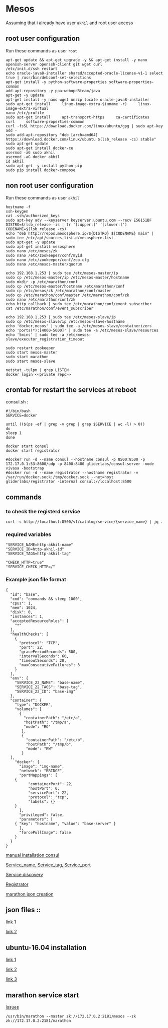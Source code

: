 # Mesos


Assuming that i already have user `akhil` and root user access

## root user configuration

Run these commands as user `root`

```
apt-get update && apt-get upgrade -y && apt-get install -y nano openssh-server openssh-client git wget curl
/etc/init.d/ssh restart
echo oracle-java8-installer shared/accepted-oracle-license-v1-1 select true | /usr/bin/debconf-set-selections
apt-get install -y python-software-properties software-properties-common
add-apt-repository -y ppa:webupd8team/java
apt-get -y update
apt-get install -y nano wget unzip locate oracle-java8-installer 
sudo apt-get install     linux-image-extra-$(uname -r)     linux-image-extra-virtual
nano /etc/profile
sudo apt-get install     apt-transport-https     ca-certificates     curl     software-properties-common
curl -fsSL https://download.docker.com/linux/ubuntu/gpg | sudo apt-key add -
sudo add-apt-repository "deb [arch=amd64] https://download.docker.com/linux/ubuntu $(lsb_release -cs) stable"
sudo apt-get update
sudo apt-get install docker-ce
usermod -aG sudo akhil
usermod -aG docker akhil
id akhil
sudo apt-get -y install python-pip
sudo pip install docker-compose
```

## non root user configuration

Run these commands as user `akhil`

```
hostname -f
ssh-keygen 
cat .ssh/authorized_keys 
sudo apt-key adv --keyserver keyserver.ubuntu.com --recv E56151BF
DISTRO=$(lsb_release -is | tr '[:upper:]' '[:lower:]')
CODENAME=$(lsb_release -cs)
echo "deb http://repos.mesosphere.io/${DISTRO} ${CODENAME} main" | sudo tee /etc/apt/sources.list.d/mesosphere.list
sudo apt-get -y update
sudo apt-get install mesosphere
sudo nano /etc/mesos/zk
sudo nano /etc/zookeeper/conf/myid
sudo nano /etc/zookeeper/conf/zoo.cfg
sudo nano /etc/mesos-master/quorum

echo 192.168.1.253 | sudo tee /etc/mesos-master/ip
sudo cp /etc/mesos-master/ip /etc/mesos-master/hostname
sudo mkdir -p /etc/marathon/conf
sudo cp /etc/mesos-master/hostname /etc/marathon/conf
sudo cp /etc/mesos/zk /etc/marathon/conf/master
sudo cp /etc/marathon/conf/master /etc/marathon/conf/zk
sudo nano /etc/marathon/conf/zk
echo http_callback | sudo tee /etc/marathon/conf/event_subscriber
cat /etc/marathon/conf/event_subscriber

echo 192.168.1.253 | sudo tee /etc/mesos-slave/ip
sudo cp /etc/mesos-slave/ip /etc/mesos-slave/hostname
echo 'docker,mesos' | sudo tee -a /etc/mesos-slave/containerizers
echo 'ports(*):[4000-5000]' | sudo tee -a /etc/mesos-slave/resources
echo '5mins' | sudo tee -a /etc/mesos-slave/executor_registration_timeout

sudo restart zookeeper
sudo start mesos-master
sudo start marathon
sudo start mesos-slave

netstat -tulpn | grep LISTEN
docker login <<private repo>>
```


## crontab for restart the services at reboot

consul.sh :

```
#!/bin/bash
SERVICE=docker

until (($(ps -ef | grep -v grep | grep $SERVICE | wc -l) > 0))
do
sleep 1
done

docker start consul
docker start registrator

#docker run -d --name consul --hostname consul -p 8500:8500 -p 172.17.0.1:53:8600/udp -p 8400:8400 gliderlabs/consul-server -node vivasa -bootstrap
#docker run -d --name registrator --hostname registrator -v /var/run/docker.sock:/tmp/docker.sock --net=host gliderlabs/registrator -internal consul://localhost:8500
```


## commands 


### to check the registerd service

```
curl -s http://localhost:8500/v1/catalog/service/{service_name} | jq .
```

### required variables

```
"SERVICE_NAME=http-akhil-name"
"SERVICE_ID=http-akhil-id"
"SERVICE_TAGS=http-akhil-tag"

"CHECK_HTTP=true"
"SERVICE_CHECK_HTTP=/"
```


### Example json file format

```
{
  "id": "base",
  "cmd": "commands && sleep 1000",
  "cpus": 1,
  "mem": 1024,
  "disk": 0,
  "instances": 1,
  "acceptedResourceRoles": [
    "*"
  ],
  "healthChecks": [
    {
      "protocol": "TCP",
      "port": 22,
      "gracePeriodSeconds": 500,
      "intervalSeconds": 60,
      "timeoutSeconds": 20,
      "maxConsecutiveFailures": 3
    }
  ],
  "env": {
    "SERVICE_22_NAME": "base-name",
    "SERVICE_22_TAGS": "base-tag",
    "SERVICE_22_ID": "base-img"
  },
  "container": {
    "type": "DOCKER",
    "volumes": [
      {
        "containerPath": "/etc/a",
        "hostPath": "/tmp/a",
        "mode": "RO"
       },
       {
         "containerPath": "/etc/b",
         "hostPath": "/tmp/b",
         "mode": "RW"
       }
  ],
    "docker": {
      "image": "img-name",
      "network": "BRIDGE",
      "portMappings": [
	{
          "containerPort": 22,
          "hostPort": 0,
          "servicePort": 22,
          "protocol": "tcp",
          "labels": {}
	}
      ],
      "privileged": false,
      "parameters": [
	{ "key": "hostname", "value": "base-server" }
      ],
      "forcePullImage": false
    }
  }
}
```






[manual installation consul](https://www.consul.io/intro/getting-started/join.html)

[Service_name, Service_tag, Service_port](https://gliderlabs.com/registrator/latest/user/services/#tags-and-attributes)

[Service discovery](https://sreeninet.wordpress.com/2016/04/17/service-discovery-with-consul/)


[Registrator](https://gliderlabs.com/registrator/latest/user/quickstart/)

[marathon json creation](https://mesosphere.github.io/marathon/docs/rest-api.html)



## json files ::

[link 1](https://github.com/mesosphere/marathon/issues/1328)

[link 2](https://mesosphere.com/blog/2015/02/25/deploying-crate-on-mesos-with-marathon/)


## ubuntu-16.04 installation


[link 1](http://www.bogotobogo.com/DevOps/DevOps_Mesos_Install.php)

[link 2](http://www.admintome.com/blog/configuring-a-dcos-cluster-on-ubuntu-16-04/)

[link 3](https://gist.github.com/EronWright/e9b542cd6b138a7d44f9a4af7af755f0)

## marathon service start

[issues](https://github.com/mesosphere/marathon/issues/4272)

```
/usr/bin/marathon --master zk://172.17.0.2:2181/mesos --zk zk://172.17.0.2:2181/marathon
```